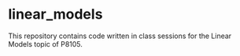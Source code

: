 # linear_models

This repository contains code written in class sessions for the Linear Models topic of P8105.